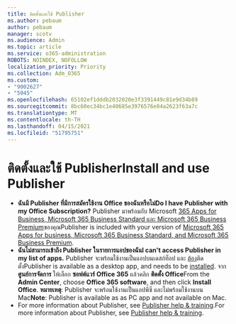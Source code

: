 ```yaml
---
title: ติดตั้งและใช้ Publisher
ms.author: pebaum
author: pebaum
manager: scotv
ms.audience: Admin
ms.topic: article
ms.service: o365-administration
ROBOTS: NOINDEX, NOFOLLOW
localization_priority: Priority
ms.collection: Adm_O365
ms.custom:
- "9002627"
- "5045"
ms.openlocfilehash: 65102ef1dddb2032020e3f3391449c81e9d34b89
ms.sourcegitcommit: 8bc60ec34bc1e40685e3976576e04a2623f63a7c
ms.translationtype: MT
ms.contentlocale: th-TH
ms.lasthandoff: 04/15/2021
ms.locfileid: "51795751"
---
```

# <a name="install-and-use-publisher"></a><span data-ttu-id="5a227-102">ติดตั้งและใช้ Publisher</span><span class="sxs-lookup"><span data-stu-id="5a227-102">Install and use Publisher</span></span>

- <span data-ttu-id="5a227-103">**ฉันมี Publisher ที่มีการสมัครใช้งาน Office ของฉันหรือไม่**</span><span class="sxs-lookup"><span data-stu-id="5a227-103">**Do I have Publisher with my Office Subscription?**</span></span> <span data-ttu-id="5a227-104">Publisher มาพร้อมกับ Microsoft [365 Apps for Business, Microsoft 365 Business Standard และ Microsoft 365 Business Premium](https://products.office.com/compare-all-microsoft-office-products?activetab=tab:primaryr2)ของคุณ</span><span class="sxs-lookup"><span data-stu-id="5a227-104">Publisher is included with your version of [Microsoft 365 Apps for business, Microsoft 365 Business Standard, and Microsoft 365 Business Premium](https://products.office.com/compare-all-microsoft-office-products?activetab=tab:primaryr2).</span></span>
- <span data-ttu-id="5a227-105">**ฉันไม่สามารถเข้าถึง Publisher ในรายการแอปของฉัน**</span><span class="sxs-lookup"><span data-stu-id="5a227-105">**I can't access Publisher in my list of apps.**</span></span>  <span data-ttu-id="5a227-106">Publisher จะพร้อมใช้งานเป็นแอปบนเดสก์ท็อป และ [ต้อง](https://support.office.com/article/Install-Office-apps-from-Office-365-dcf2d841-dac7-455b-9a77-fc8f7ee92702)ติดตั้ง</span><span class="sxs-lookup"><span data-stu-id="5a227-106">Publisher is available as a desktop app, and needs to be [installed](https://support.office.com/article/Install-Office-apps-from-Office-365-dcf2d841-dac7-455b-9a77-fc8f7ee92702).</span></span> <span data-ttu-id="5a227-107">จาก **ศูนย์การจัดการ** ให้เลือก **ซอฟต์แวร์ Office 365** แล้วคลิก **ติดตั้ง Office**</span><span class="sxs-lookup"><span data-stu-id="5a227-107">From the **Admin Center**, choose **Office 365 software**, and then click **Install Office**.</span></span> <span data-ttu-id="5a227-108">**หมายเหตุ**: Publisher จะพร้อมใช้งานเป็นแอปพีซี และไม่พร้อมใช้งานบน Mac</span><span class="sxs-lookup"><span data-stu-id="5a227-108">**Note**: Publisher is available as as PC app and not available on Mac.</span></span>
- <span data-ttu-id="5a227-109">For more information about Publisher, see [Publisher help & training](https://support.office.com/publisher).</span><span class="sxs-lookup"><span data-stu-id="5a227-109">For more information about Publisher, see [Publisher help & training](https://support.office.com/publisher).</span></span>
